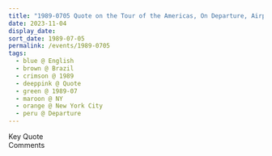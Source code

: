 ```yaml
---
title: "1989-0705 Quote on the Tour of the Americas, On Departure, Airport, New York City, NY, U.S.A."
date: 2023-11-04
display_date: 
sort_date: 1989-07-05
permalink: /events/1989-0705
tags:
  - blue @ English
  - brown @ Brazil
  - crimson @ 1989
  - deeppink @ Quote
  - green @ 1989-07
  - maroon @ NY
  - orange @ New York City
  - peru @ Departure
---
```


<wave-list>
  <list-title color="green" width="75">Key Quote</list-title>
  <list-item color="BlanchedAlmond"  width="200"></list-item>
  <list-item color="Lavender"></list-item>
  <list-item color="BlanchedAlmond"></list-item>
</wave-list>

<br>

<wave-list>
  <list-title color="green" width="75">Comments</list-title>
  <list-item color="BlanchedAlmond"  width="200"></list-item>
  <list-item color="Lavender"></list-item>
  <list-item color="BlanchedAlmond"></list-item>
</wave-list>